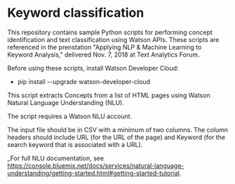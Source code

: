 # Keyword classification

This repository contains sample Python scripts for performing concept identification and text classification using Watson APIs.  These scripts are referenced in the prenstation "Applying NLP & Machine Learning to Keyword Analysis," delivered Nov. 7, 2018 at Text Analytics Forum.

Before using these scripts, install Watson Developer Cloud:
- pip install --upgrade watson-developer-cloud 

This script extracts Concepts from a list of HTML pages using Watson Natural Language Understanding (NLU).

The script requires a Watson NLU account.

The input file should be in CSV with a minimum of two columns.  The column headers should include URL (for the URL of the page) and Keyword (for the search keyword that is associated with a URL).

_For full NLU documentation, see https://console.bluemix.net/docs/services/natural-language-understanding/getting-started.html#getting-started-tutorial.
